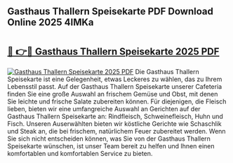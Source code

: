 ## Gasthaus Thallern Speisekarte PDF Download Online 2025 4IMKa

# <h2><a href="http://gc7gbo4.nevu.top/?p=Gasthaus+Thallern+Speisekarte">🔗 👉🔴 Gasthaus Thallern Speisekarte 2025 PDF</a></h2>

[![Gasthaus Thallern Speisekarte 2025 PDF](https://i.imgur.com/dBaPXMq.png)](http://gc7gbo4.nevu.top/?p=Gasthaus+Thallern+Speisekarte)
Die Gasthaus Thallern Speisekarte ist eine Gelegenheit, etwas Leckeres zu wählen, das zu Ihrem Lebensstil passt. Auf der Gasthaus Thallern Speisekarte unserer Cafeteria finden Sie eine große Auswahl an frischem Gemüse und Obst, mit denen Sie leichte und frische Salate zubereiten können. Für diejenigen, die Fleisch lieben, bieten wir eine umfangreiche Auswahl an Gerichten auf der Gasthaus Thallern Speisekarte an: Rindfleisch, Schweinefleisch, Huhn und Fisch. Unseren Auserwählten bieten wir köstliche Gerichte wie Schaschlik und Steak an, die bei frischem, natürlichem Feuer zubereitet werden. Wenn Sie sich nicht entscheiden können, was Sie von der Gasthaus Thallern Speisekarte wünschen, ist unser Team bereit zu helfen und Ihnen einen komfortablen und komfortablen Service zu bieten.
